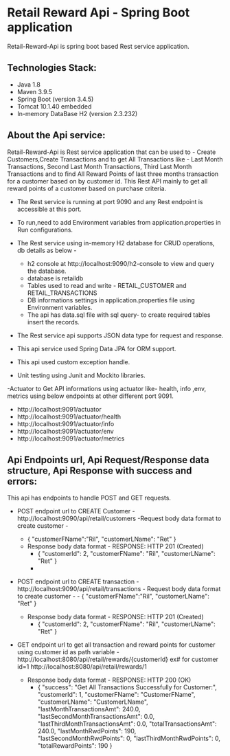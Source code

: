 # Retail Reward Api - Spring Boot application
Retail-Reward-Api is spring boot based Rest service application.

## Technologies Stack: 
 - Java 1.8
 - Maven 3.9.5
 - Spring Boot (version 3.4.5)
 - Tomcat 10.1.40 embedded
 - In-memory DataBase H2 (version 2.3.232)
 
## About the Api service: 
 Retail-Reward-Api is Rest service application that can be used to - Create Customers,Create Transactions and to get All Transactions like - Last Month Transactions, Second Last Month Transactions, Third Last Month Transactions and to find All Reward Points of last three months transaction for a customer based on by customer id. This Rest API mainly to get all reward points of a customer based on purchase criteria.
 
 - The Rest service is running at port 9090 and any Rest endpoint is accessible at this port.
 - To run,need to add Environment variables from application.properties in Run configurations.
 - The Rest service using in-memory H2 database for CRUD operations, db details as below -
    - h2 console at http://localhost:9090/h2-console to view and query the database.
    - database is retaildb
    - Tables used to read and write - RETAIL_CUSTOMER and RETAIL_TRANSACTIONS
    - DB informations settings in application.properties file using Environment variables.
    - The api has data.sql file with sql query- to create required tables insert the records.
    
 - The Rest service api supports JSON data type for request and response.  
 - This api service used Spring Data JPA for ORM support.
 - This api used custom exception handle.
 - Unit testing using Junit and Mockito libraries.  
 
-Actuator to Get API informations using actuator like- health, info ,env, metrics using below endpoints at other different port 9091.
  - http://localhost:9091/actuator
  - http://localhost:9091/actuator/health
  - http://localhost:9091/actuator/info
  - http://localhost:9091/actuator/env
  - http://localhost:9091/actuator/metrics 
   
## Api Endpoints url, Api Request/Response data structure, Api Response with success and errors: 
This api has endpoints to handle POST and GET requests.
 - POST endpoint url to CREATE Customer - http://localhost:9090/api/retail/customers 
    -Request body data format to create customer -
      - {
         "customerFName":"Ril",
         "customerLName": "Ret"
        }
    - Response body data format - RESPONSE: HTTP 201 (Created)
        - {
         "customerId": 2,
         "customerFName": "Ril",
         "customerLName": "Ret"
          }
      -   
        
 - POST endpoint url to CREATE transaction - http://localhost:9090/api/retail/transactions
       - Request body data format to create customer -
       - {
         "customerFName":"Ril",
         "customerLName": "Ret"
        }
    - Response body data format - RESPONSE: HTTP 201 (Created)
        - {
         "customerId": 2,
         "customerFName": "Ril",
         "customerLName": "Ret"
         }
 - GET  endpoint url to get all transaction and reward points for customer using customer id as path variable - http://localhost:8080/api/retail/rewards/{customerId} ex# for customer id=1 http://localhost:8080/api/retail/rewards/1 
     - Response body data format -  RESPONSE: HTTP 200 (OK)  
        - {
        "success": "Get All Transactions Successfully for Customer:",
        "customerId": 1,
        "customerFName": "CustomerFName",
        "customerLName": "CustomerLName",
        "lastMonthTransactionsAmt": 240.0,
        "lastSecondMonthTransactionsAmt": 0.0,
        "lastThirdMonthTransactionsAmt": 0.0,
        "totalTransactionsAmt": 240.0,
        "lastMonthRwdPoints": 190,
        "lastSecondMonthRwdPoints": 0,
        "lastThirdMonthRwdPoints": 0,
         "totalRewardPoints": 190
        }
 
 